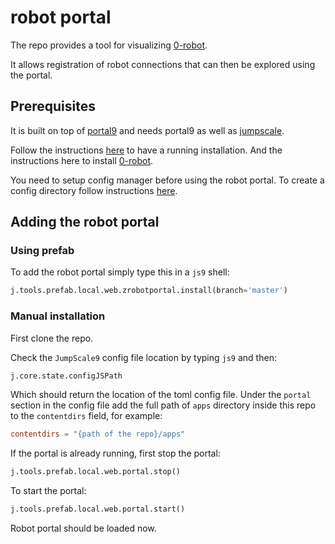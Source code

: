 # robot portal

The repo provides a tool for visualizing [0-robot](https://github.com/zero-os/0-robot/).

It allows registration of robot connections that can then be explored using the portal.

## Prerequisites

It is built on top of [portal9](https://github.com/Jumpscale/portal9/) and needs portal9 as well as [jumpscale](https://github.com/Jumpscale/core9/).

Follow the instructions [here](https://github.com/Jumpscale/bash/) to have a running installation. And the instructions here to install [0-robot](https://github.com/zero-os/0-robot/blob/master/docs/getting_started.md).

You need to setup config manager before using the robot portal. To create a config directory follow instructions [here](https://github.com/Jumpscale/core9/blob/master/docs/config/configmanager.md).

## Adding the robot portal

### Using prefab

To add the robot portal simply type this in a `js9` shell:

```python
j.tools.prefab.local.web.zrobotportal.install(branch='master')
```

### Manual installation

First clone the repo.

Check the `JumpScale9` config file location by typing `js9` and then:

```python
j.core.state.configJSPath
```

Which should return the location of the toml config file. Under the `portal` section in the config file add the full path of `apps` directory inside this repo to the `contentdirs` field, for example:

```toml
contentdirs = "{path of the repo}/apps"
```

If the portal is already running, first stop the portal:

```python
j.tools.prefab.local.web.portal.stop()
```

To start the portal:

```python
j.tools.prefab.local.web.portal.start()
```

Robot portal should be loaded now.